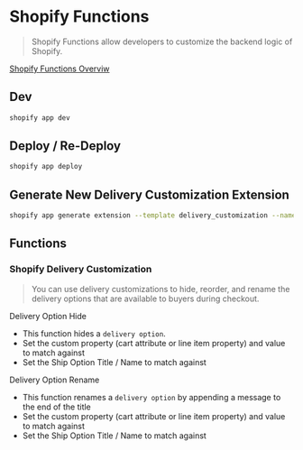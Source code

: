 # Shopify Functions

> Shopify Functions allow developers to customize the backend logic of Shopify.

[Shopify Functions Overviw](https://shopify.dev/docs/apps/functions)

## Dev

```bash
shopify app dev
```

## Deploy / Re-Deploy

```bash
shopify app deploy
```

## Generate New Delivery Customization Extension

```bash
shopify app generate extension --template delivery_customization --name delivery-customization
```

## Functions

### Shopify Delivery Customization

> You can use delivery customizations to hide, reorder, and rename the delivery options that are available to buyers during checkout.

Delivery Option Hide

- This function hides a `delivery option`.
- Set the custom property (cart attribute or line item property) and value to match against
- Set the Ship Option Title / Name to match against

Delivery Option Rename

- This function renames a `delivery option` by appending a message to the end of the title
- Set the custom property (cart attribute or line item property) and value to match against
- Set the Ship Option Title / Name to match against
